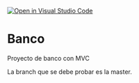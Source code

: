 [![Open in Visual Studio Code](https://classroom.github.com/assets/open-in-vscode-f059dc9a6f8d3a56e377f745f24479a46679e63a5d9fe6f495e02850cd0d8118.svg)](https://classroom.github.com/online_ide?assignment_repo_id=6171383&assignment_repo_type=AssignmentRepo)
# Banco
 Proyecto de banco con MVC

La branch que se debe probar es la master.
